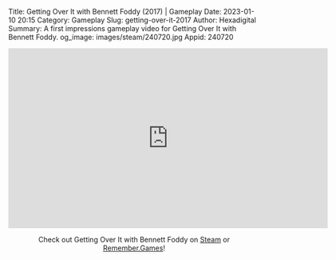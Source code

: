 Title: Getting Over It with Bennett Foddy (2017) | Gameplay
Date: 2023-01-10 20:15
Category: Gameplay
Slug: getting-over-it-2017
Author: Hexadigital
Summary: A first impressions gameplay video for Getting Over It with Bennett Foddy.
og_image: images/steam/240720.jpg
Appid: 240720

<center><iframe src="https://www.youtube.com/embed/sReGoNFx-IU?feature=oembed" allow="accelerometer; autoplay; encrypted-media; gyroscope; picture-in-picture" width="640" height="360" frameborder="0"></iframe>

Check out Getting Over It with Bennett Foddy on [Steam](https://store.steampowered.com/app/240720/?curator_clanid=34633900) or [Remember.Games](https://remember.games/game/2262/)!</center>

